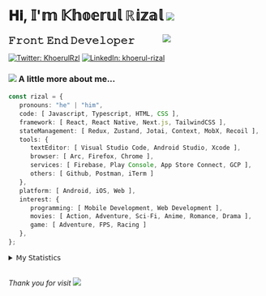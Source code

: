 <h1> 𝐇𝐢, 𝕀'𝕞 𝕂𝕙𝕠𝕖𝕣𝕦𝕝 ℝ𝕚𝕫𝕒𝕝 <img src="https://media.giphy.com/media/mGcNjsfWAjY5AEZNw6/giphy.gif" width="50"></h1>
<img align='right' src="https://media.giphy.com/media/v1.Y2lkPTc5MGI3NjExOWI2ajR2NGJubzBsZHFuaHMwajRrcDNsNXJwOG8yb3F0NjhkNXF4OSZlcD12MV9pbnRlcm5hbF9naWZfYnlfaWQmY3Q9cw/fkZukR450RQ1qnGaq9/giphy.gif" width="200">
<strong style="font-size:20px;">𝙵𝚛𝚘𝚗𝚝 𝙴𝚗𝚍 𝙳𝚎𝚟𝚎𝚕𝚘𝚙𝚎𝚛</strong>
</p></em>

[![Twitter: KhoerulRzl](https://img.shields.io/twitter/follow/KhoerulRzl?style=social)](https://twitter.com/KhoerulRzl)
[![LinkedIn: khoerul-rizal](https://img.shields.io/badge/khoerul--rizal-blue?style=flat-square&logo=Linkedin&logoColor=white&link=https://www.linkedin.com/in/khoerul-rizal/)](https://www.linkedin.com/in/khoerul-rizal/)

### <img src="https://media.giphy.com/media/VgCDAzcKvsR6OM0uWg/giphy.gif" width="50"> A little more about me...

```typescript
const rizal = {
   pronouns: "he" | "him",
   code: [ Javascript, Typescript, HTML, CSS ],
   framework: [ React, React Native, Next.js, TailwindCSS ],
   stateManagement: [ Redux, Zustand, Jotai, Context, MobX, Recoil ],
   tools: {
      textEditor: [ Visual Studio Code, Android Studio, Xcode ],
      browser: [ Arc, Firefox, Chrome ],
      services: [ Firebase, Play Console, App Store Connect, GCP ],
      others: [ Github, Postman, iTerm ]
   },
   platform: [ Android, iOS, Web ],
   interest: {
      programming: [ Mobile Development, Web Development ],
      movies: [ Action, Adventure, Sci-Fi, Anime, Romance, Drama ],
      game: [ Adventure, FPS, Racing ]
   },
};
```

<details>
  <summary>𝖬𝗒 𝖲𝗍𝖺𝗍𝗂𝗌𝗍𝗂𝖼𝗌</summary><br/>
   
<!--START_SECTION:waka-->
![Code Time](http://img.shields.io/badge/Code%20Time-172%20hrs%204%20mins-blue)

![Profile Views](http://img.shields.io/badge/Profile%20Views-1-blue)

**🐱 My GitHub Data** 

> 📦 161.6 kB Used in GitHub's Storage 
 > 
> 💼 Opted to Hire
 > 
> 📜 31 Public Repositories 
 > 
> 🔑 6 Private Repositories 
 > 
**I'm an Early 🐤** 

```text
🌞 Morning                9735 commits        █████████░░░░░░░░░░░░░░░░   34.88 % 
🌆 Daytime                12244 commits       ███████████░░░░░░░░░░░░░░   43.87 % 
🌃 Evening                5809 commits        █████░░░░░░░░░░░░░░░░░░░░   20.81 % 
🌙 Night                  124 commits         ░░░░░░░░░░░░░░░░░░░░░░░░░   00.44 % 
```
📅 **I'm Most Productive on Tuesday** 

```text
Monday                   5595 commits        █████░░░░░░░░░░░░░░░░░░░░   20.05 % 
Tuesday                  6181 commits        ██████░░░░░░░░░░░░░░░░░░░   22.14 % 
Wednesday                4603 commits        ████░░░░░░░░░░░░░░░░░░░░░   16.49 % 
Thursday                 5372 commits        █████░░░░░░░░░░░░░░░░░░░░   19.25 % 
Friday                   4042 commits        ████░░░░░░░░░░░░░░░░░░░░░   14.48 % 
Saturday                 911 commits         █░░░░░░░░░░░░░░░░░░░░░░░░   03.26 % 
Sunday                   1208 commits        █░░░░░░░░░░░░░░░░░░░░░░░░   04.33 % 
```


📊 **This Week I Spent My Time On** 

```text
🕑︎ Time Zone: Asia/Jakarta

💬 Programming Languages: 
TypeScript               14 hrs 20 mins      ████████░░░░░░░░░░░░░░░░░   32.65 % 
Other                    12 hrs 36 mins      ███████░░░░░░░░░░░░░░░░░░   28.67 % 
JavaScript               5 hrs 16 mins       ███░░░░░░░░░░░░░░░░░░░░░░   12.01 % 
Figma Design             4 hrs 22 mins       ██░░░░░░░░░░░░░░░░░░░░░░░   09.94 % 
YAML                     4 hrs 15 mins       ██░░░░░░░░░░░░░░░░░░░░░░░   09.70 % 

🔥 Editors: 
VS Code                  28 hrs 47 mins      ████████████████░░░░░░░░░   65.52 % 
Slack                    8 hrs 27 mins       █████░░░░░░░░░░░░░░░░░░░░   19.23 % 
Figma                    4 hrs 22 mins       ██░░░░░░░░░░░░░░░░░░░░░░░   09.94 % 
Terminal                 1 hr 33 mins        █░░░░░░░░░░░░░░░░░░░░░░░░   03.53 % 
Xcode                    30 mins             ░░░░░░░░░░░░░░░░░░░░░░░░░   01.17 % 

💻 Operating System: 
Mac                      43 hrs 57 mins      █████████████████████████   100.00 % 
```

**I Mostly Code in JavaScript** 

```text
JavaScript               41 repos            ██████████████████░░░░░░░   71.93 % 
TypeScript               9 repos             ████░░░░░░░░░░░░░░░░░░░░░   15.79 % 
Go                       2 repos             █░░░░░░░░░░░░░░░░░░░░░░░░   03.51 % 
Jupyter Notebook         1 repo              ░░░░░░░░░░░░░░░░░░░░░░░░░   01.75 % 
Java                     1 repo              ░░░░░░░░░░░░░░░░░░░░░░░░░   01.75 % 
```



**Timeline**

![Lines of Code chart](https://raw.githubusercontent.com/khoerulrizal/khoerulrizal/main/assets/bar_graph.png)


 Last Updated on 04/06/2024 00:40:14 UTC
<!--END_SECTION:waka-->
</details>
<br/>

<em>Thank you for visit</em> <img src="https://media.giphy.com/media/v1.Y2lkPTc5MGI3NjExcHdvNm1qZWtjaGw0ZjdwM3Z3NnY2dHlueTVuODBta2FiY20wM2YybSZlcD12MV9pbnRlcm5hbF9naWZfYnlfaWQmY3Q9cw/tV25tpdKqdFa9x81k2/giphy.gif" width="40">

